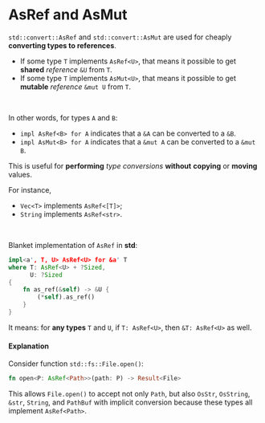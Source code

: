 # AsRef and AsMut
``std::convert::AsRef`` and ``std::convert::AsMut`` are used for cheaply **converting types to references**. <br>

- If some type ``T`` implements ``AsRef<U>``, that means it possible to get **shared** *reference* ``&U`` from ``T``.
- If some type ``T`` implements ``AsMut<U>``, that means it possible to get **mutable** *reference* ``&mut U`` from ``T``.

<br>

In other words, for types ``A`` and ``B``:
- ``impl AsRef<B> for A`` indicates that a ``&A`` can be converted to a ``&B``.
- ``impl AsMut<B> for A`` indicates that a ``&mut A`` can be converted to a ``&mut B``.

This is useful for **performing** *type conversions* **without** **copying** or **moving** values.<br>

For instance, 
- ``Vec<T>`` implements ``AsRef<[T]>``;
- ``String`` implements ``AsRef<str>``.

<br>

Blanket implementation of ``AsRef`` in **std**:
```Rust
impl<a', T, U> AsRef<U> for &a' T
where T: AsRef<U> + ?Sized,
      U: ?Sized
{
    fn as_ref(&self) -> &U {
        (*self).as_ref()
    }
}
```

It means: for **any types** ``T`` and ``U``, if ``T: AsRef<U>``, then ``&T: AsRef<U>`` as well.

#### Explanation
Consider function ``std::fs::File.open()``:
```Rust
fn open<P: AsRef<Path>>(path: P) -> Result<File>
```

This allows ``File.open()`` to accept not only ``Path``, but also ``OsStr``, ``OsString``, ``&str``, ``String``, and ``PathBuf`` with implicit conversion because these types all implement ``AsRef<Path>``.
